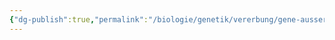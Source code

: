 ```yaml
---
{"dg-publish":true,"permalink":"/biologie/genetik/vererbung/gene-ausserhalb-des-zellkerns/"}
---
```

